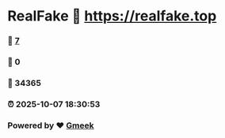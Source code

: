 # RealFake :link: https://realfake.top 
### :page_facing_up: [7](https://realfake.top/tag.html) 
### :speech_balloon: 0 
### :hibiscus: 34365 
### :alarm_clock: 2025-10-07 18:30:53 
### Powered by :heart: [Gmeek](https://github.com/Meekdai/Gmeek)
